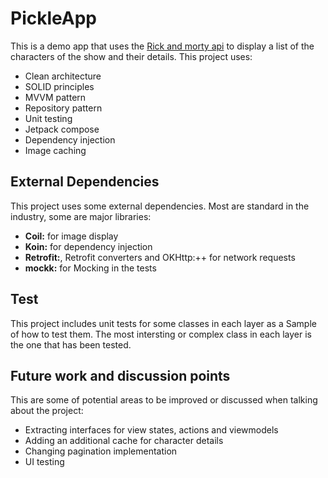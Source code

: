 # PickleApp
This is a demo app that uses the  [Rick and morty api](https://rickandmortyapi.com/) to display a list of the characters of the show and their details.
This project uses:
- Clean architecture
- SOLID principles
- MVVM pattern 
- Repository pattern
- Unit testing
- Jetpack compose
- Dependency injection
- Image caching

## External Dependencies
This project uses some external dependencies. Most are standard in the industry, some are major libraries:
- **Coil:** for image display
- **Koin:** for dependency injection
- **Retrofit:**, Retrofit converters and OKHttp:++ for network requests
- **mockk:** for Mocking in the tests

## Test
This project includes unit tests for some classes in each layer as a Sample of how to test them. The most intersting or complex class in each layer is the one that has been tested.

## Future work and discussion points
This are some of potential areas to be improved or discussed when talking about the project:
- Extracting interfaces for view states, actions and viewmodels
- Adding an additional cache for character details
- Changing pagination implementation
- UI testing
